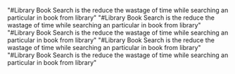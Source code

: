 "#Library Book Search is the reduce the wastage of time while searching an particular in book from library" 
"#Library Book Search is the reduce the wastage of time while searching an particular in book from library" 
"#Library Book Search is the reduce the wastage of time while searching an particular in book from library" 
"#Library Book Search is the reduce the wastage of time while searching an particular in book from library" 
"#Library Book Search is the reduce the wastage of time while searching an particular in book from library" 

